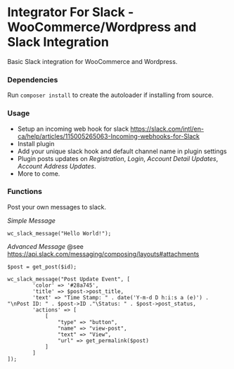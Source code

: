 # Integrator For Slack - WooCommerce/Wordpress and Slack Integration

Basic Slack integration for WooCommerce and Wordpress.

### Dependencies

Run `composer install`  to create the autoloader if installing from source.

### Usage

- Setup an incoming web hook for slack https://slack.com/intl/en-ca/help/articles/115005265063-Incoming-webhooks-for-Slack
- Install plugin
- Add your unique slack hook and default channel name in plugin settings
- Plugin posts updates on *Registration*, *Login*, *Account Detail Updates*, *Account Address Updates*.
- More to come.

### Functions

Post your own messages to slack.

*Simple Message*
```
wc_slack_message("Hello World!");
```

*Advanced Message*
@see https://api.slack.com/messaging/composing/layouts#attachments
```
$post = get_post($id);

wc_slack_message("Post Update Event", [
        'color' => '#28a745',
        'title' => $post->post_title,
        'text' => "Time Stamp: " . date('Y-m-d D h:i:s a (e)') . "\nPost ID: " . $post->ID ."\Status: " . $post->post_status,
        'actions' => [
            [
                "type" => "button", 
                "name" => "view-post", 
                "text" => "View", 
                "url" => get_permalink($post)
            ]
        ]
]);    
```
